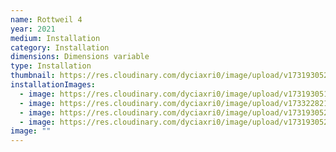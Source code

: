 ```yaml
---
name: Rottweil 4
year: 2021
medium: Installation
category: Installation
dimensions: Dimensions variable
type: Installation
thumbnail: https://res.cloudinary.com/dyciaxri0/image/upload/v1731930523/Rottweil/rottweil4_ycqx8g.png
installationImages:
  - image: https://res.cloudinary.com/dyciaxri0/image/upload/v1731930518/Rottweil/rottweil_3_tfesaz.jpg
  - image: https://res.cloudinary.com/dyciaxri0/image/upload/v1733228212/Heinemann_Ma_Forum_Kunst_Rottweil_05_uy2ypv.png
  - image: https://res.cloudinary.com/dyciaxri0/image/upload/v1731930529/Rottweil/rottweil_2_b9w9ff.jpg
  - image: https://res.cloudinary.com/dyciaxri0/image/upload/v1731930526/Rottweil/MA_Forum_Kunst_Rottweil_2021_bejtjb.jpg
image: ""
---
```

